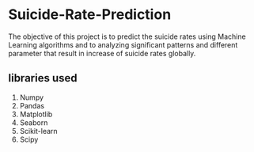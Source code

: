 # Suicide-Rate-Prediction
 The objective of this project is to predict the suicide rates using Machine Learning algorithms and to analyzing significant patterns and different parameter that result in increase of suicide rates globally.
## libraries used
1. Numpy
2. Pandas
3. Matplotlib
4. Seaborn
5. Scikit-learn
6. Scipy
